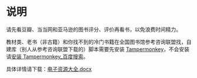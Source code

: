 # 说明

请先看豆瓣、当当网和亚马逊的图书评分、评价再看书，以免浪费时间精力。

教材类、老书（非古籍）和你找不到的冷门书籍在全国图书馆参考咨询联盟找，自建库（别人从参考咨询联盟下载的）脚本需要先安装 [Tampermonkey](https://chrome.google.com/webstore/detail/dhdgffkkebhmkfjojejmpbldmpobfkfo)，不会安装请[安装 Tampermonkey_百度搜索](https://www.baidu.com/s?ie=UTF-8&wd=%E5%AE%89%E8%A3%85Tampermonkey)。

具体详情请下载：[电子资源大全.docx](https://github.com/duanluan/ultimate-resources-zh-hans/raw/master/Books/%E7%94%B5%E5%AD%90%E8%B5%84%E6%BA%90%E5%A4%A7%E5%85%A8.docx)
